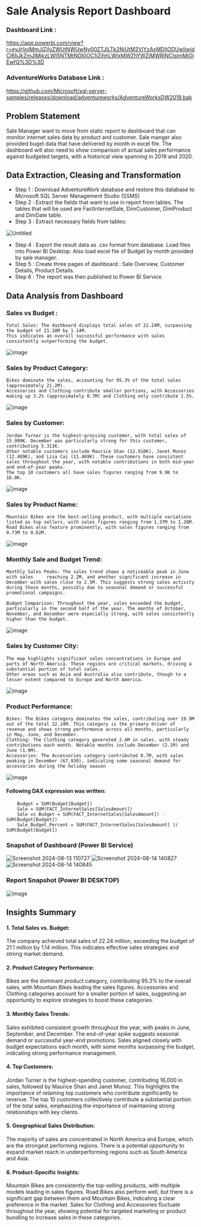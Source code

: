 # Sale Analysis Report Dashboard

### Dashboard Link : 
https://app.powerbi.com/view?r=eyJrIjoiMmJjZjIyZWUtNWUwNy00ZTJjLTk2NjUtM2VjYzAxMDljODUwIiwidCI6IjJkZmJlMjkzLWI5NTMtNDI0OC1iZjhhLWIxMWZhYWZiMWRlNCIsImMiOjEwfQ%3D%3D
### AdventureWorks Database  Link : 
https://github.com/Microsoft/sql-server-samples/releases/download/adventureworks/AdventureWorksDW2019.bak

## Problem Statement
Sale Manager want to move from static report to dashboard that can monitor internet sales data by product and customer. 
Sale manger also provided buget data that have delivered by month in excel file. 
The dashboard will also need to show comparison of actual sales performance against budgeted targets, with a historical view spanning in 2019 and 2020.

## Data Extraction, Cleasing and Transformation

- Step 1 : Download AdventureWork database and restore this database to Microsoft SQL Server Management Studio (SSMS)
- Step 2 : Extract the fields that want to use in report from tables. The tables that will be used are FactInternetSale, DimCustomer, DimProduct and DimDate table.
- Step 3 : Extract necessary fields from tables:

![Untitled](https://github.com/user-attachments/assets/f7b815a0-9738-4684-830f-3be98808ea1d)

- Step 4 : Export the result data as .csv format from database. Load files into Power BI Desktop. Also load excel file of Budget by month provided by sale manager.
- Step 5 : Create three pages of dashboard : Sale Overview, Customer Details, Product Details.
- Step 6 : The report was then published to Power BI Service.

## Data Analysis from Dashboard
### Sales vs Budget :

    Total Sales: The dashboard displays total sales of 22.24M, surpassing the budget of 21.10M by 1.14M. 
    This indicates an overall successful performance with sales consistently outperforming the budget.
![image](https://github.com/user-attachments/assets/a6c407e6-0160-4f8b-a936-0b41fcafa8ef)

### Sales by Product Category:

    Bikes dominate the sales, accounting for 95.3% of the total sales (approximately 21.2M).
    Accessories and Clothing contribute smaller portions, with Accessories making up 3.2% (approximately 0.7M) and Clothing only contribute 1.5%.
![image](https://github.com/user-attachments/assets/d270b1a1-256c-4afd-b4ac-df71aa4daf03)

### Sales by Customer:

    Jordan Turner is the highest-grossing customer, with total sales of 15.999K. December was particularly strong for this customer, contributing 5.311K.
    Other notable customers include Maurice Shan (12.910K), Janet Munoz (12.489K), and Lisa Cai (11.469K). These customers have consistent sales throughout the year, with notable contributions in both mid-year and end-of-year peaks.
    The top 10 customers all have sales figures ranging from 9.9K to 16.0K.
![image](https://github.com/user-attachments/assets/c6c48247-018e-495f-8cef-35ce73e0d7ea)

### Sales by Product Name:

    Mountain Bikes are the best-selling product, with multiple variations listed as top sellers, with sales figures ranging from 1.37M to 1.26M.
    Road Bikes also feature prominently, with sales figures ranging from 0.73M to 0.62M.
![image](https://github.com/user-attachments/assets/f7271093-a2bf-4b23-bfd1-078bd71c66fd)

### Monthly Sale and Budget Trend:

    Monthly Sales Peaks: The sales trend shows a noticeable peak in June with sales     reaching 2.2M, and another significant increase in December with sales close to 2.5M. This suggests strong sales activity during these months, possibly due to seasonal demand or successful promotional campaigns.

    Budget Comparison: Throughout the year, sales exceeded the budget, particularly in the second half of the year. The months of October, November, and December were especially strong, with sales consistently higher than the budget.
![image](https://github.com/user-attachments/assets/c1b2a5b4-addf-4656-b892-95a0d2082996)

### Sales by Customer City:

    The map highlights significant sales concentrations in Europe and parts of North America. These regions are critical markets, driving a substantial portion of total sales.
    Other areas such as Asia and Australia also contribute, though to a lesser extent compared to Europe and North America.

![image](https://github.com/user-attachments/assets/1ffa8951-feae-4ebb-9cb3-b826bb26eaed)

### Product Performance:

    Bikes: The Bikes category dominates the sales, contributing over 19.9M out of the total 22.24M. This category is the primary driver of revenue and shows strong performance across all months, particularly in May, June, and December.
    Clothing: The Clothing category generated 2.4M in sales, with steady contributions each month. Notable months include December (2.1M) and June (1.9M).
    Accessories: The Accessories category contributed 0.7M, with sales peaking in December (67,930), indicating some seasonal demand for accessories during the holiday season
![image](https://github.com/user-attachments/assets/86310969-6393-4e84-84f7-5892e7158daf)

#### Following DAX expression was written:
        Budget = SUM(Budget[Budget])
        Sale = SUM(FACT_InternetSales[SalesAmount])
        Sale vs Budget = SUM(FACT_InternetSales[SalesAmount]) - SUM(Budget[Budget])
        Sale_Budget_Percent = SUM(FACT_InternetSales[SalesAmount] )/ SUM(Budget[Budget])

### Snapshot of Dashboard (Power BI Service)
![Screenshot 2024-08-13 110727](https://github.com/user-attachments/assets/94d6ebc2-9120-46c9-8ab4-4991d5fd95d9)
![Screenshot 2024-08-14 140827](https://github.com/user-attachments/assets/36c17368-c677-4e66-a41e-7e550b509173)
![Screenshot 2024-08-14 140845](https://github.com/user-attachments/assets/eaba91d4-7de5-4cb4-b4ce-287c481a88ff)

 
### Report Snapshot (Power BI DESKTOP)
![image](https://github.com/user-attachments/assets/fb980ad4-109f-445c-b671-f912bc2655cb)

## Insights Summary

#### 1. Total Sales vs. Budget:
   The company achieved total sales of 22.24 million, exceeding the budget of 21.1 million by 1.14 million. This indicates effective sales strategies and strong market demand.

#### 2. Product Category Performance:
   Bikes are the dominant product category, contributing 95.3% to the overall sales, with Mountain Bikes leading the sales figures.
   Accessories and Clothing categories account for a smaller portion of sales, suggesting an opportunity to explore strategies to boost these categories.

#### 3. Monthly Sales Trends:
   Sales exhibited consistent growth throughout the year, with peaks in June, September, and December. The end-of-year spike suggests seasonal demand or successful year-end promotions.
   Sales aligned closely with budget expectations each month, with some months surpassing the budget, indicating strong performance management.

#### 4. Top Customers:
   Jordan Turner is the highest-spending customer, contributing 16,000 in sales, followed by Maurice Shan and Janet Munoz. This highlights the importance of retaining top customers who contribute significantly to revenue.
   The top 10 customers collectively contribute a substantial portion of the total sales, emphasizing the importance of maintaining strong relationships with key clients.

#### 5. Geographical Sales Distribution:
   The majority of sales are concentrated in North America and Europe, which are the strongest performing regions. There is a potential opportunity to expand market reach in underperforming regions such as South America and Asia.

#### 6. Product-Specific Insights:
   Mountain Bikes are consistently the top-selling products, with multiple models leading in sales figures.
   Road Bikes also perform well, but there is a significant gap between them and Mountain Bikes, indicating a clear preference in the market.
   Sales for Clothing and Accessories fluctuate throughout the year, showing potential for targeted marketing or product bundling to increase sales in these categories.
